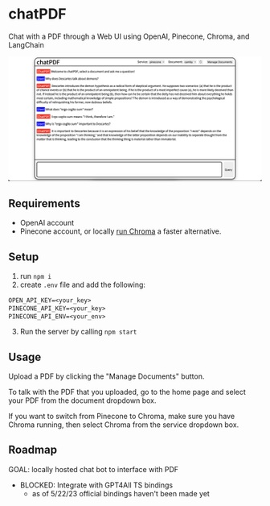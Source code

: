 # chatPDF

Chat with a PDF through a Web UI using OpenAI, Pinecone, Chroma, and LangChain

![docs/chatPDF.png](docs/chatPDF.png)

## Requirements

- OpenAI account
- Pinecone account, or locally [run Chroma](https://docs.trychroma.com/api-reference#run-the-backend) a faster alternative.

## Setup

1. run `npm i`
2. create `.env` file and add the following:

```
OPEN_API_KEY=<your_key>
PINECONE_API_KEY=<your_key>
PINECONE_API_ENV=<your_env>
```

3. Run the server by calling `npm start`

## Usage

Upload a PDF by clicking the "Manage Documents" button.

To talk with the PDF that you uploaded, go to the home page and select your PDF from the document dropdown box.

If you want to switch from Pinecone to Chroma, make sure you have Chroma running, then select Chroma from the service dropdown box.

## Roadmap

GOAL: locally hosted chat bot to interface with PDF

- BLOCKED: Integrate with GPT4All TS bindings
  - as of 5/22/23 official bindings haven't been made yet
